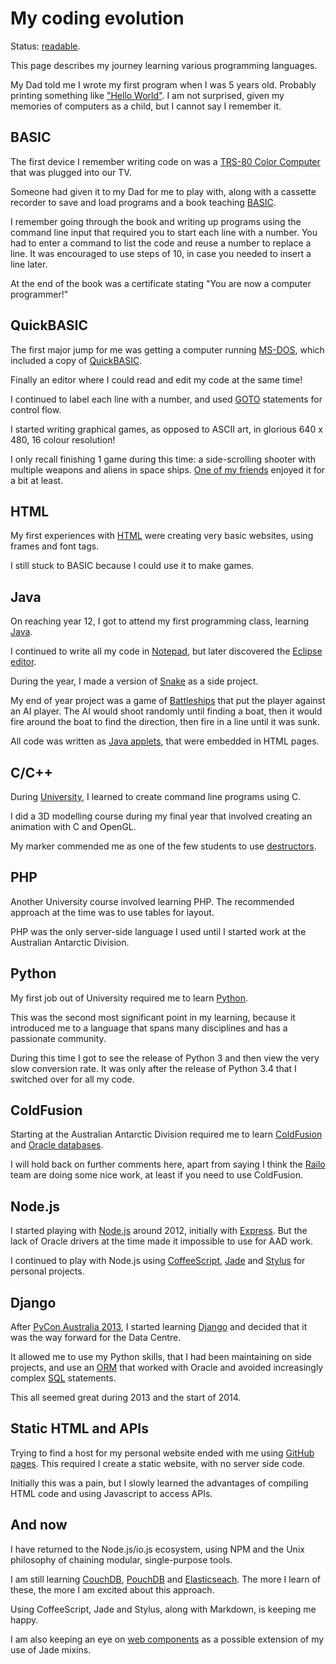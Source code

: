 # My coding evolution

Status: [readable](../status/).

This page describes my journey learning various programming languages.

My Dad told me I wrote my first program when I was 5 years old.
Probably printing something like
["Hello World"](http://en.wikipedia.org/wiki/%22Hello,_world!%22_program).
I am not surprised, given my memories of computers as a child, but I
cannot say I remember it.


## BASIC

The first device I remember writing code on was a
[TRS-80 Color Computer](https://en.wikipedia.org/wiki/TRS-80_Color_Computer)
that was plugged into our TV.

Someone had given it to my Dad for me to play with, along with a
cassette recorder to save and load programs and a book teaching
[BASIC](http://en.wikipedia.org/wiki/BASIC).

I remember going through the book and writing up programs using the
command line input that required you to start each line with a number.
You had to enter a command to list the code and reuse a number to
replace a line.
It was encouraged to use steps of 10, in case you needed to insert a
line later.

At the end of the book was a certificate stating
"You are now a computer programmer!"


## QuickBASIC

The first major jump for me was getting a computer running
[MS-DOS](https://en.wikipedia.org/wiki/MS-DOS),
which included a copy of
[QuickBASIC](http://en.wikipedia.org/wiki/QuickBASIC).

Finally an editor where I could read and edit my code at the same time!

I continued to label each line with a number, and used
[GOTO](https://en.wikipedia.org/wiki/Goto)
statements for control flow.

I started writing graphical games, as opposed to ASCII art, in glorious
640 x 480, 16 colour resolution!

I only recall finishing 1 game during this time: a side-scrolling
shooter with multiple weapons and aliens in space ships.
[One of my friends](https://twitter.com/gpburdon)
enjoyed it for a bit at least.


## HTML

My first experiences with
[HTML](https://en.wikipedia.org/wiki/HTML)
were creating very basic websites, using frames and font tags.

I still stuck to BASIC because I could use it to make games.


## Java

On reaching year 12, I got to attend my first programming class,
learning [Java](https://en.wikipedia.org/wiki/Java_%28programming_language%29).

I continued to write all my code in
[Notepad](https://en.wikipedia.org/wiki/Notepad_%28software%29),
but later discovered the
[Eclipse editor](https://eclipse.org/).

During the year, I made a version of
[Snake](http://en.wikipedia.org/wiki/Snake_%28video_game%29)
as a side project.

My end of year project was a game of
[Battleships](https://en.wikipedia.org/wiki/Battleship_%28game%29)
that put the player against an AI player.
The AI would shoot randomly until finding a boat, then it would fire
around the boat to find the direction, then fire in a line until it was
sunk.

All code was written as
[Java applets](http://en.wikipedia.org/wiki/Java_applet),
that were embedded in HTML pages.


## C/C++

During [University](https://en.wikipedia.org/wiki/University_of_Tasmania),
I learned to create command line programs using C.

I did a 3D modelling course during my final year that involved creating
an animation with C and OpenGL.

My marker commended me as one of the few students to use
[destructors](https://en.wikipedia.org/wiki/Destructor_%28computer_programming%29).


## PHP

Another University course involved learning PHP.
The recommended approach at the time was to use tables for layout.

PHP was the only server-side language I used until I started work at the
Australian Antarctic Division.


## Python

My first job out of University required me to learn
[Python](https://www.python.org/).

This was the second most significant point in my learning, because it
introduced me to a language that spans many disciplines and has a
passionate community.

During this time I got to see the release of Python 3 and then view the
very slow conversion rate.
It was only after the release of Python 3.4 that I switched over for all
my code.


## ColdFusion

Starting at the Australian Antarctic Division required me to learn
[ColdFusion](http://en.wikipedia.org/wiki/ColdFusion_Markup_Language)
and [Oracle databases](http://en.wikipedia.org/wiki/Oracle_Database).

I will hold back on further comments here, apart from saying I think the
[Railo](http://www.getrailo.org/) team are doing some nice
work, at least if you need to use ColdFusion.


## Node.js

I started playing with [Node.js](http://en.wikipedia.org/wiki/Node.js)
around 2012, initially with [Express](http://expressjs.com/).
But the lack of Oracle drivers at the time made it impossible to use for
AAD work.

I continued to play with Node.js using
[CoffeeScript](http://coffeescript.org/),
[Jade](http://jade-lang.com/)
and [Stylus](https://learnboost.github.io/stylus/)
for personal projects.


## Django

After [PyCon Australia 2013](http://2013.pycon-au.org/), I started
learning [Django](https://www.djangoproject.com/) and decided that it
was the way forward for the Data Centre.

It allowed me to use my Python skills, that I had been maintaining on
side projects, and use an
[ORM](https://en.wikipedia.org/wiki/Object-relational_mapping)
that worked with Oracle and avoided increasingly complex
[SQL](https://en.wikipedia.org/wiki/SQL) statements.

This all seemed great during 2013 and the start of 2014.


## Static HTML and APIs

Trying to find a host for my personal website ended with me using
[GitHub pages](https://pages.github.com/).
This required I create a static website, with no server side code.

Initially this was a pain, but I slowly learned the advantages of
compiling HTML code and using Javascript to access APIs.


## And now

I have returned to the Node.js/io.js ecosystem, using NPM and the Unix
philosophy of chaining modular, single-purpose tools.

I am still learning [CouchDB](https://couchdb.apache.org/),
[PouchDB](http://pouchdb.com/) and
[Elasticseach](https://www.elasticsearch.org/).
The more I learn of these, the more I am excited about this approach.

Using CoffeeScript, Jade and Stylus, along with Markdown, is keeping me
happy.

I am also keeping an eye on
[web components](https://developer.mozilla.org/en-US/docs/Web/Web_Components)
as a possible extension of my use of Jade mixins.
